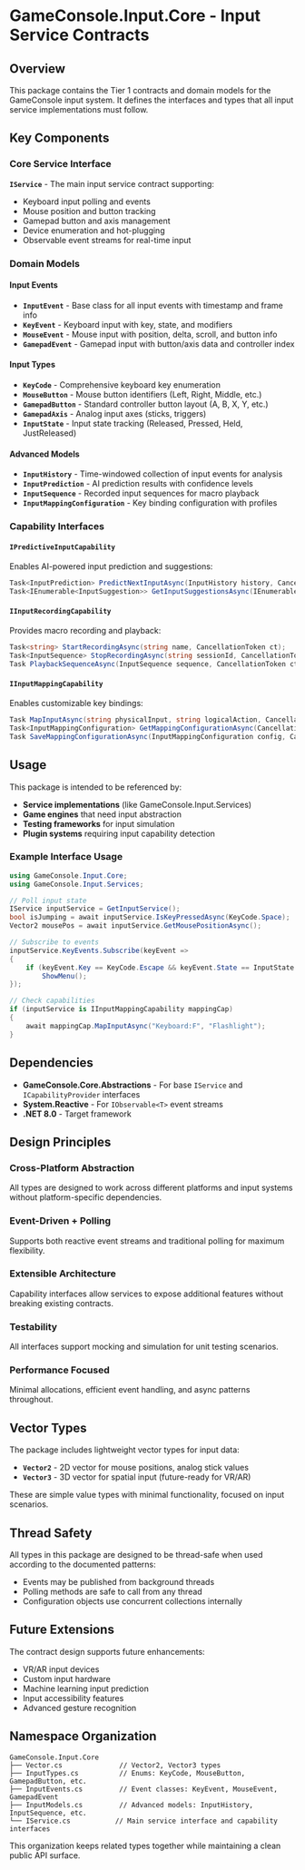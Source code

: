 # GameConsole.Input.Core - Input Service Contracts

## Overview

This package contains the Tier 1 contracts and domain models for the GameConsole input system. It defines the interfaces and types that all input service implementations must follow.

## Key Components

### Core Service Interface

**`IService`** - The main input service contract supporting:
- Keyboard input polling and events
- Mouse position and button tracking
- Gamepad button and axis management
- Device enumeration and hot-plugging
- Observable event streams for real-time input

### Domain Models

#### Input Events
- **`InputEvent`** - Base class for all input events with timestamp and frame info
- **`KeyEvent`** - Keyboard input with key, state, and modifiers
- **`MouseEvent`** - Mouse input with position, delta, scroll, and button info
- **`GamepadEvent`** - Gamepad input with button/axis data and controller index

#### Input Types
- **`KeyCode`** - Comprehensive keyboard key enumeration
- **`MouseButton`** - Mouse button identifiers (Left, Right, Middle, etc.)
- **`GamepadButton`** - Standard controller button layout (A, B, X, Y, etc.)
- **`GamepadAxis`** - Analog input axes (sticks, triggers)
- **`InputState`** - Input state tracking (Released, Pressed, Held, JustReleased)

#### Advanced Models
- **`InputHistory`** - Time-windowed collection of input events for analysis
- **`InputPrediction`** - AI prediction results with confidence levels
- **`InputSequence`** - Recorded input sequences for macro playback
- **`InputMappingConfiguration`** - Key binding configuration with profiles

### Capability Interfaces

#### `IPredictiveInputCapability`
Enables AI-powered input prediction and suggestions:
```csharp
Task<InputPrediction> PredictNextInputAsync(InputHistory history, CancellationToken ct);
Task<IEnumerable<InputSuggestion>> GetInputSuggestionsAsync(IEnumerable<InputEvent> partialInput, CancellationToken ct);
```

#### `IInputRecordingCapability`
Provides macro recording and playback:
```csharp
Task<string> StartRecordingAsync(string name, CancellationToken ct);
Task<InputSequence> StopRecordingAsync(string sessionId, CancellationToken ct);
Task PlaybackSequenceAsync(InputSequence sequence, CancellationToken ct);
```

#### `IInputMappingCapability`
Enables customizable key bindings:
```csharp
Task MapInputAsync(string physicalInput, string logicalAction, CancellationToken ct);
Task<InputMappingConfiguration> GetMappingConfigurationAsync(CancellationToken ct);
Task SaveMappingConfigurationAsync(InputMappingConfiguration config, CancellationToken ct);
```

## Usage

This package is intended to be referenced by:
- **Service implementations** (like GameConsole.Input.Services)
- **Game engines** that need input abstraction
- **Testing frameworks** for input simulation
- **Plugin systems** requiring input capability detection

### Example Interface Usage

```csharp
using GameConsole.Input.Core;
using GameConsole.Input.Services;

// Poll input state
IService inputService = GetInputService();
bool isJumping = await inputService.IsKeyPressedAsync(KeyCode.Space);
Vector2 mousePos = await inputService.GetMousePositionAsync();

// Subscribe to events
inputService.KeyEvents.Subscribe(keyEvent => 
{
    if (keyEvent.Key == KeyCode.Escape && keyEvent.State == InputState.Pressed)
        ShowMenu();
});

// Check capabilities
if (inputService is IInputMappingCapability mappingCap)
{
    await mappingCap.MapInputAsync("Keyboard:F", "Flashlight");
}
```

## Dependencies

- **GameConsole.Core.Abstractions** - For base `IService` and `ICapabilityProvider` interfaces
- **System.Reactive** - For `IObservable<T>` event streams
- **.NET 8.0** - Target framework

## Design Principles

### Cross-Platform Abstraction
All types are designed to work across different platforms and input systems without platform-specific dependencies.

### Event-Driven + Polling
Supports both reactive event streams and traditional polling for maximum flexibility.

### Extensible Architecture
Capability interfaces allow services to expose additional features without breaking existing contracts.

### Testability
All interfaces support mocking and simulation for unit testing scenarios.

### Performance Focused
Minimal allocations, efficient event handling, and async patterns throughout.

## Vector Types

The package includes lightweight vector types for input data:

- **`Vector2`** - 2D vector for mouse positions, analog stick values
- **`Vector3`** - 3D vector for spatial input (future-ready for VR/AR)

These are simple value types with minimal functionality, focused on input scenarios.

## Thread Safety

All types in this package are designed to be thread-safe when used according to the documented patterns:
- Events may be published from background threads
- Polling methods are safe to call from any thread
- Configuration objects use concurrent collections internally

## Future Extensions

The contract design supports future enhancements:
- VR/AR input devices
- Custom input hardware
- Machine learning input prediction
- Input accessibility features
- Advanced gesture recognition

## Namespace Organization

```
GameConsole.Input.Core
├── Vector.cs              // Vector2, Vector3 types
├── InputTypes.cs          // Enums: KeyCode, MouseButton, GamepadButton, etc.
├── InputEvents.cs         // Event classes: KeyEvent, MouseEvent, GamepadEvent
├── InputModels.cs         // Advanced models: InputHistory, InputSequence, etc.
└── IService.cs           // Main service interface and capability interfaces
```

This organization keeps related types together while maintaining a clean public API surface.